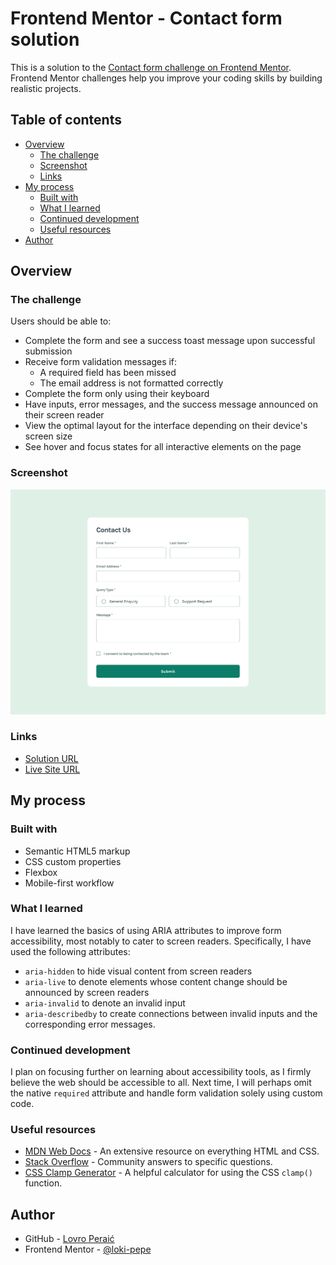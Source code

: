 # Frontend Mentor - Contact form solution

This is a solution to the [Contact form challenge on Frontend Mentor](https://www.frontendmentor.io/challenges/contact-form--G-hYlqKJj). Frontend Mentor challenges help you improve your coding skills by building realistic projects. 

## Table of contents

- [Overview](#overview)
  - [The challenge](#the-challenge)
  - [Screenshot](#screenshot)
  - [Links](#links)
- [My process](#my-process)
  - [Built with](#built-with)
  - [What I learned](#what-i-learned)
  - [Continued development](#continued-development)
  - [Useful resources](#useful-resources)
- [Author](#author)

## Overview

### The challenge

Users should be able to:

- Complete the form and see a success toast message upon successful submission
- Receive form validation messages if:
  - A required field has been missed
  - The email address is not formatted correctly
- Complete the form only using their keyboard
- Have inputs, error messages, and the success message announced on their screen reader
- View the optimal layout for the interface depending on their device's screen size
- See hover and focus states for all interactive elements on the page

### Screenshot

![](./screenshot.png)

### Links

- [Solution URL](https://github.com/loki-pepe/contact-form)
- [Live Site URL](https://loki-pepe.github.io/contact-form/)

## My process

### Built with

- Semantic HTML5 markup
- CSS custom properties
- Flexbox
- Mobile-first workflow

### What I learned

I have learned the basics of using ARIA attributes to improve form accessibility, most notably to cater to screen readers. Specifically, I have used the following attributes:
- `aria-hidden` to hide visual content from screen readers
- `aria-live` to denote elements whose content change should be announced by screen readers
- `aria-invalid` to denote an invalid input
- `aria-describedby` to create connections between invalid inputs and the corresponding error messages.

### Continued development

I plan on focusing further on learning about accessibility tools, as I firmly believe the web should be accessible to all. Next time, I will perhaps omit the native `required` attribute and handle form validation solely using custom code.

### Useful resources

- [MDN Web Docs](https://developer.mozilla.org/) - An extensive resource on everything HTML and CSS.
- [Stack Overflow](https://stackoverflow.com/) - Community answers to specific questions.
- [CSS Clamp Generator](https://css-clamp-generator.com/) - A helpful calculator for using the CSS `clamp()` function.

## Author

- GitHub - [Lovro Peraić](https://github.com/loki-pepe)
- Frontend Mentor - [@loki-pepe](https://www.frontendmentor.io/profile/loki-pepe)
